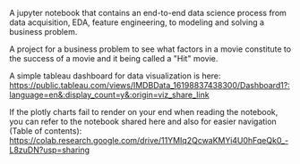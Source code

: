 A jupyter notebook that contains an end-to-end data science process from data acquisition, EDA, feature engineering, to modeling and solving a business problem.

A project for a business problem to see what factors in a movie constitute to the success of a movie and it being called a "Hit" movie. 

A simple tableau dashboard for data visualization is here: https://public.tableau.com/views/IMDBData_16198837438300/Dashboard1?:language=en&:display_count=y&:origin=viz_share_link

If the plotly charts fail to render on your end when reading the notebook, you can refer to the notebook shared here and also for easier navigation (Table of contents):
https://colab.research.google.com/drive/11YMIq2QcwaKMYi4U0hFqeQk0_-L8zuDN?usp=sharing
